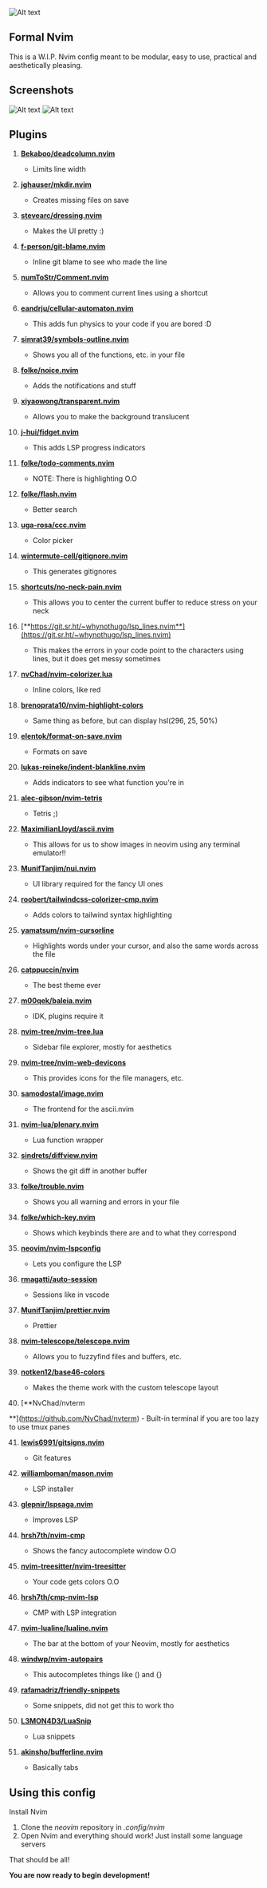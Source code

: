 ![Alt text](Images/banner.png?raw=true)

## Formal Nvim

This is a W.I.P. Nvim config meant to be modular, easy to use, practical and aesthetically pleasing.

## Screenshots

![Alt text](Images/s1.png?raw=true)
![Alt text](Images/s2.png?raw=true)

## Plugins

1. [**Bekaboo/deadcolumn.nvim**](https://github.com/Bekaboo/deadcolumn.nvim)

   - Limits line width

2. [**jghauser/mkdir.nvim**](https://github.com/jghauser/mkdir.nvim)

   - Creates missing files on save

3. [**stevearc/dressing.nvim**](https://github.com/stevearc/dressing.nvim)

   - Makes the UI pretty :)

4. [**f-person/git-blame.nvim**](https://github.com/f-person/git-blame.nvim)

   - Inline git blame to see who made the line

5. [**numToStr/Comment.nvim**](https://github.com/numToStr/Comment.nvim)

   - Allows you to comment current lines using a shortcut

6. [**eandrju/cellular-automaton.nvim**](https://github.com/eandrju/cellular-automaton.nvim)

   - This adds fun physics to your code if you are bored :D

7. [**simrat39/symbols-outline.nvim**](https://github.com/simrat39/symbols-outline.nvim)

   - Shows you all of the functions, etc. in your file

8. [**folke/noice.nvim**](https://github.com/folke/noice.nvim)

   - Adds the notifications and stuff

9. [**xiyaowong/transparent.nvim**](https://github.com/xiyaowong/transparent.nvim)

   - Allows you to make the background translucent

10. [**j-hui/fidget.nvim**](https://github.com/j-hui/fidget.nvim)

    - This adds LSP progress indicators

11. [**folke/todo-comments.nvim**](https://github.com/folke/todo-comments.nvim)

    - NOTE: There is highlighting O.O

12. [**folke/flash.nvim**](https://github.com/folke/flash.nvim)

    - Better search

13. [**uga-rosa/ccc.nvim**](https://github.com/uga-rosa/ccc.nvim)

    - Color picker

14. [**wintermute-cell/gitignore.nvim**](https://github.com/wintermute-cell/gitignore.nvim)

    - This generates gitignores

15. [**shortcuts/no-neck-pain.nvim**](https://github.com/shortcuts/no-neck-pain.nvim)

    - This allows you to center the current buffer to reduce stress on your neck

16. [**https://git.sr.ht/~whynothugo/lsp_lines.nvim**](https://git.sr.ht/~whynothugo/lsp_lines.nvim)

    - This makes the errors in your code point to the characters using lines, but it does get messy sometimes

17. [**nvChad/nvim-colorizer.lua**](https://github.com/nvChad/nvim-colorizer.lua)

    - Inline colors, like red

18. [**brenoprata10/nvim-highlight-colors**](https://github.com/brenoprata10/nvim-highlight-colors)

    - Same thing as before, but can display hsl(296, 25, 50%)

19. [**elentok/format-on-save.nvim**](https://github.com/elentok/format-on-save.nvim)

    - Formats on save

20. [**lukas-reineke/indent-blankline.nvim**](https://github.com/lukas-reineke/indent-blankline.nvim)

    - Adds indicators to see what function you're in

21. [**alec-gibson/nvim-tetris**](https://github.com/alec-gibson/nvim-tetris)

    - Tetris ;)

22. [**MaximilianLloyd/ascii.nvim**](https://github.com/MaximilianLloyd/ascii.nvim)

    - This allows for us to show images in neovim using any terminal emulator!!

23. [**MunifTanjim/nui.nvim**](https://github.com/MunifTanjim/nui.nvim)

    - UI library required for the fancy UI ones

24. [**roobert/tailwindcss-colorizer-cmp.nvim**](https://github.com/roobert/tailwindcss-colorizer-cmp.nvim)

    - Adds colors to tailwind syntax highlighting

25. [**yamatsum/nvim-cursorline**](https://github.com/yamatsum/nvim-cursorline)

    - Highlights words under your cursor, and also the same words across the file

26. [**catppuccin/nvim**](https://github.com/catppuccino/nvim)

    - The best theme ever

27. [**m00qek/baleia.nvim**](https://github.com/m00qek/baleia.nvim)

    - IDK, plugins require it

28. [**nvim-tree/nvim-tree.lua**](https://github.com/nvim-tree/nvim-tree.lua)

    - Sidebar file explorer, mostly for aesthetics

29. [**nvim-tree/nvim-web-devicons**](https://github.com/nvim-tree/nvim-web-devicons)

    - This provides icons for the file managers, etc.

30. [**samodostal/image.nvim**](https://github.com/samodostal/image.nvim)

    - The frontend for the ascii.nvim

31. [**nvim-lua/plenary.nvim**](https://github.com/nvim-lua/plenary.nvim)

    - Lua function wrapper

32. [**sindrets/diffview.nvim**](https://github.com/sindrets/diffview.nvim)

    - Shows the git diff in another buffer

33. [**folke/trouble.nvim**](https://github.com/folke/trouble.nvim)

    - Shows you all warning and errors in your file

34. [**folke/which-key.nvim**](https://github.com/folke/which-key.nvim)

    - Shows which keybinds there are and to what they correspond

35. [**neovim/nvim-lspconfig**](https://github.com/neovim/nvim-lspconfig)

    - Lets you configure the LSP

36. [**rmagatti/auto-session**](https://github.com/rmagatti/auto-session)

    - Sessions like in vscode

37. [**MunifTanjim/prettier.nvim**](https://github.com/MunifTanjim/prettier.nvim)

    - Prettier

38. [**nvim-telescope/telescope.nvim**](https://github.com/nvim-telescope/telescope.nvim)

    - Allows you to fuzzyfind files and buffers, etc.

39. [**notken12/base46-colors**](https://github.com/notken12/base46-colors)

    - Makes the theme work with the custom telescope layout

40. [\*\*NvChad/nvterm

\*\*](https://github.com/NvChad/nvterm) - Built-in terminal if you are too lazy to use tmux panes

41. [**lewis6991/gitsigns.nvim**](https://github.com/lewis6991/gitsigns.nvim)

    - Git features

42. [**williamboman/mason.nvim**](https://github.com/williamboman/mason.nvim)

    - LSP installer

43. [**glepnir/lspsaga.nvim**](https://github.com/glepnir/lspsaga.nvim)

    - Improves LSP

44. [**hrsh7th/nvim-cmp**](https://github.com/hrsh7th/nvim-cmp)

    - Shows the fancy autocomplete window O.O

45. [**nvim-treesitter/nvim-treesitter**](https://github.com/nvim-treesitter/nvim-treesitter)

    - Your code gets colors O.O

46. [**hrsh7th/cmp-nvim-lsp**](https://github.com/hrsh7th/cmp-nvim-lsp)

    - CMP with LSP integration

47. [**nvim-lualine/lualine.nvim**](https://github.com/nvim-lualine/lualine.nvim)

    - The bar at the bottom of your Neovim, mostly for aesthetics

48. [**windwp/nvim-autopairs**](https://github.com/windwp/nvim-autopairs)

    - This autocompletes things like () and {}

49. [**rafamadriz/friendly-snippets**](https://github.com/rafamadriz/friendly-snippets)

    - Some snippets, did not get this to work tho

50. [**L3MON4D3/LuaSnip**](https://github.com/L3MON4D3/LuaSnip)

    - Lua snippets

51. [**akinsho/bufferline.nvim**](https://github.com/akinsho/bufferline.nvim)
    - Basically tabs

## Using this config

Install Nvim

1. Clone the _neovim_ repository in _.config/nvim_
2. Open Nvim and everything should work! Just install some language servers

That should be all!

**You are now ready to begin development!**
